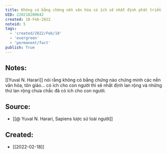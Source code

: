 ```yaml
---
title: Không có bằng chứng nền văn hóa có ích sẽ nhất định phát triển
UID: 220218200642
created: 18-Feb-2022
noteid: 5
tags:
  - 'created/2022/Feb/18'
  - 'evergreen'
  - 'permanent/fact'
publish: True
---
```

## Notes:
[[Yuval N. Harari]] nói rằng không có bằng chứng nào chứng minh các nền văn hóa, tôn giáo... có ích cho con người thì sẽ nhất định lan rộng và những thứ lan rộng chưa chắc đã có ích cho con người.

## Source:
- [[@ Yuval N. Harari, Sapiens lược sử loài người]]


## Created:
- [[2022-02-18]]
